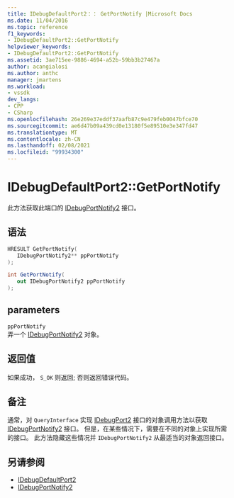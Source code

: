 ```yaml
---
title: IDebugDefaultPort2：： GetPortNotify |Microsoft Docs
ms.date: 11/04/2016
ms.topic: reference
f1_keywords:
- IDebugDefaultPort2::GetPortNotify
helpviewer_keywords:
- IDebugDefaultPort2::GetPortNotify
ms.assetid: 3ae715ee-9886-4694-a52b-59bb3b27467a
author: acangialosi
ms.author: anthc
manager: jmartens
ms.workload:
- vssdk
dev_langs:
- CPP
- CSharp
ms.openlocfilehash: 26e269e37eddf37aafb87c9e479feb0047bfce70
ms.sourcegitcommit: ae6d47b09a439cd0e13180f5e89510e3e347fd47
ms.translationtype: MT
ms.contentlocale: zh-CN
ms.lasthandoff: 02/08/2021
ms.locfileid: "99934300"
---
```

# <a name="idebugdefaultport2getportnotify"></a>IDebugDefaultPort2::GetPortNotify
此方法获取此端口的 [IDebugPortNotify2](../../../extensibility/debugger/reference/idebugportnotify2.md) 接口。

## <a name="syntax"></a>语法

```cpp
HRESULT GetPortNotify(
   IDebugPortNotify2** ppPortNotify
);
```

```csharp
int GetPortNotify(
   out IDebugPortNotify2 ppPortNotify
);
```

## <a name="parameters"></a>parameters
`ppPortNotify`\
弄一个 [IDebugPortNotify2](../../../extensibility/debugger/reference/idebugportnotify2.md) 对象。

## <a name="return-value"></a>返回值
 如果成功， `S_OK` 则返回; 否则返回错误代码。

## <a name="remarks"></a>备注
 通常，对 `QueryInterface` 实现 [IDebugPort2](../../../extensibility/debugger/reference/idebugport2.md) 接口的对象调用方法以获取 [IDebugPortNotify2](../../../extensibility/debugger/reference/idebugportnotify2.md) 接口。 但是，在某些情况下，需要在不同的对象上实现所需的接口。 此方法隐藏这些情况并 `IDebugPortNotify2` 从最适当的对象返回接口。

## <a name="see-also"></a>另请参阅
- [IDebugDefaultPort2](../../../extensibility/debugger/reference/idebugdefaultport2.md)
- [IDebugPortNotify2](../../../extensibility/debugger/reference/idebugportnotify2.md)

